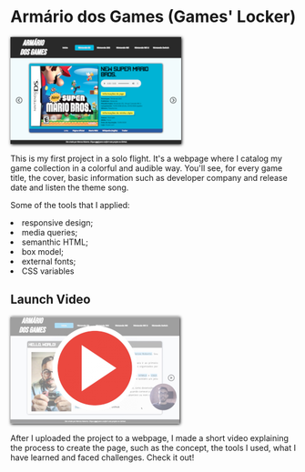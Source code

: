 # Armário dos Games (Games' Locker)

[<img style="box-shadow: 1px 1px 5px black" src="https://raw.githubusercontent.com/marcosr3000/armario-dos-games/main/game-thumbs/armario-thumb.png" alt="Social Medias project thumbnail">](https://marcosr3000.github.io/armario-dos-games/)

This is my first project in a solo flight. It's a webpage where I catalog my game collection in a colorful and audible way. You'll see, for every game title, the cover, basic information such as developer company and release date and listen the theme song. 

Some of the tools that I applied: 
<li>responsive design;
<li>media queries;
<li>semanthic HTML;
<li>box model;
<li>external fonts;
<li>CSS variables

## Launch Video

[<img style="box-shadow: 1px 1px 5px black" src="https://github.com/marcosr3000/armario-dos-games/blob/main/videos/armario-video-thumb.png?raw=true" alt="Social Medias project thumbnail">](https://www.linkedin.com/posts/marcosrobertoassis_html-css-frontend-activity-6937077278493323264-jwJS)

After I uploaded the project to a webpage, I made a short video explaining the process to create the page, such as the concept, the tools I used, what I have learned and faced challenges. Check it out!
